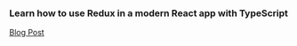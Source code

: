 ### Learn how to use Redux in a modern React app with TypeScript

[Blog Post](https://katsuragawa.super.site/modern-react-redux-with-typescript)
